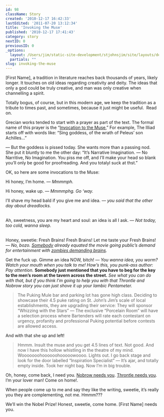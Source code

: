 ```yaml
---
id: 98
className: Story
created: '2010-12-17 16:42:33'
lastEdited: '2011-07-20 13:12:34'
title: 'Invoking the Muse'
published: '2010-12-17 17:41:43'
category: story
nextID: 0
previousID: 0
_options:
  layout: /Users/jim/static-site-development/stjohnsjim/site/layouts/default.static.ttml
  partials: ""
slug: invoking-the-muse
---
```

<p>[First Name], a tradition in literature reaches back thousands of years, likely longer.  It touches on old ideas regarding creativity and deity.  The ideas that only a god could be truly creative, and man was only creative when channelling a spirit.</p>
<p>Totally bogus, of course, but in this modern age, we keep the tradition as a tribute to times past, and sometimes, because it just might be useful.  Read on.</p>
<p>Grecian works tended to start with a prayer as part of the text.  The formal name of this prayer is the “<a href="http://www.mlahanas.de/Greeks/Mythology/Muse.html" target="_blank">Invocation to the Muse</a>,” For example, The Illiad starts off with words like: “Sing goddess, of the wrath of Peleus’ son Achilles…”</p>
<p>— But the goddess is pissed today.  She wants more than a passing nod.  She put it bluntly to me the other day: “It’s Narrative Imagination. — No Narritive, No Imagination.  You piss me off, and I’ll make your head so blank you’ll only be good for proofreading.  And you totalyl suck at thst.”</p>
<p>OK, so here are some invocations to the Muse:</p>
<p><span >Hi honey, I’m home</span>.  — <em>Mmmmph.</em></p>
<p><span >Hi honey, wake up</span>. — <em>Mmmmphg.  Go ‘way.</em></p>
<p><span >I’ll shave my head bald if you give me and idea</span>. — <em>you said that the other day about dreadlocks.</em></p>
<p><br/><span >Ah, sweetness, you are my heart and soul:  an idea is all I ask</span>. — <em>Not today, too cold, wanna sleep.</em></p>
<p><br/><span >Honey, sweetie: Fresh Brains!  Fresh Brains!  Let me taste your Fresh Brains!</span> — <em>No, bozo. <a href="http://www.imdb.com/name/nm0001681/" target="_blank">Somebody</a> already equated the movie going public’s demand for entertainment with <a href="http://www.imdb.com/title/tt0063350/" target="_blank">zombies demanding brains</a>.</em></p>
<p><span >Get the fuck up.  Gimme an idea NOW, bitch!</span> — <em>You wanna idea, you worm?  Watch your mouth when you talk to me!  How’s this, you punk-ass author: Pay attention. </em><strong>Somebody just mentioned that you have to beg for the key to the men’s room at the tavern across the street.</strong><em> See what you can do with that, but if you think I’m going to help you with that Throntle and Nobrow story you can just shove it up your Iambic Pentameter.</em></p>
<blockquote>
<p>The Puking Mule bar and parking lot has gone high class.  Deciding to showcase their 4.5 puke rating on St. John’s Jim’s scale of local establishments, they are upgrading their service:  They will sponsor “Whizzing with the Stars” — The exclusive “Porcelain Room” will have a selection process where Bartenders will rate each contestant on urgency, profanity and professional Puking potential before contests are allowed access.</p>
</blockquote>
<p>And with that she up and left!</p>
<blockquote>
<p>Hmmm.  Insult the muse and you get 4.5 lines of text. Not good. And now I have this hollow whistling in the theatre of my mind.  Wooooooohoooooohooooowoooo.  Lights out.  I go back stage and look for the door labelled “Inspiration Specialist” — It’s ajar, and totally empty inside.  Took her night bag.  Now I’m in big trouble.</p>
</blockquote>
<p>Oh, honey, come back, I need you.  <a href="http://www.imagesjournal.com/issue10/infocus/shane.htm" target="_blank">Nobrow needs you</a>.  <a href="http://en.wikipedia.org/wiki/Pale_Rider" target="_blank">Throntle needs you</a>.  I’m your lover man!  Come on home!.</p>
<p>When people come up to me and say they like the writing, sweetie, it’s really you they are complementing, not me.  Hmmm???</p>
<p>We’ll win the Nobel Prize! Honest, sweetie, come home.  [First Name] needs you.</p>
